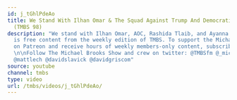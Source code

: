 ```yaml
---
id: j_tGhlPdeAo
title: We Stand With Ilhan Omar & The Squad Against Trump And Democratic Cowardice
  (TMBS 98)
description: "We stand with Ilhan Omar, AOC, Rashida Tlaib, and Ayanna Pressley. \n\nThis
  is free content from the weekly edition of TMBS. To support the Michael Brooks Show
  on Patreon and receive hours of weekly members-only content, subscribe at https://www.patreon.com/TMBS
  \n\nFollow The Michael Brooks Show and crew on twitter: @TMBSfm @_michaelbrooks
  @mattlech @davidslavick @davidgriscom"
source: youtube
channel: tmbs
type: video
url: /tmbs/videos/j_tGhlPdeAo/
---
```

